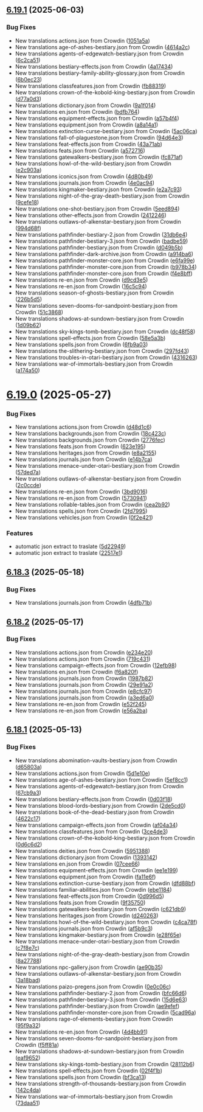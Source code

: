 ## [6.19.1](https://github.com/allnnde/pf2e-esp-translation/compare/v6.19.0...v6.19.1) (2025-06-03)


### Bug Fixes

* New translations actions.json from Crowdin ([1051a5a](https://github.com/allnnde/pf2e-esp-translation/commit/1051a5a3b7a7b6835362f3ed43ad2b5ddadf7909))
* New translations age-of-ashes-bestiary.json from Crowdin ([4614a2c](https://github.com/allnnde/pf2e-esp-translation/commit/4614a2cf69306de813ad2425279b1f762b4a4337))
* New translations agents-of-edgewatch-bestiary.json from Crowdin ([6c2ca51](https://github.com/allnnde/pf2e-esp-translation/commit/6c2ca519d66308e06e7969f0d563ff37853b6426))
* New translations bestiary-effects.json from Crowdin ([4a17434](https://github.com/allnnde/pf2e-esp-translation/commit/4a17434a7ba8bc39c7295a2ac083eaba94683e23))
* New translations bestiary-family-ability-glossary.json from Crowdin ([6b0ec23](https://github.com/allnnde/pf2e-esp-translation/commit/6b0ec23caea0feacfa54dd235dd499cc2ec36235))
* New translations classfeatures.json from Crowdin ([fb88319](https://github.com/allnnde/pf2e-esp-translation/commit/fb88319f466c3e1ca5584c2c373e9eb7a4a537bd))
* New translations crown-of-the-kobold-king-bestiary.json from Crowdin ([d77a0d3](https://github.com/allnnde/pf2e-esp-translation/commit/d77a0d33151441e26de3b934d00b7e0e76b36c2a))
* New translations dictionary.json from Crowdin ([9a1f014](https://github.com/allnnde/pf2e-esp-translation/commit/9a1f014496bec085827ecdd1773b2f2c39b3bba6))
* New translations en.json from Crowdin ([bdfb764](https://github.com/allnnde/pf2e-esp-translation/commit/bdfb76498eb0103967e2ecd5659e87fa5ac9a5ba))
* New translations equipment-effects.json from Crowdin ([a57b4f4](https://github.com/allnnde/pf2e-esp-translation/commit/a57b4f49760bee819ee7febc0f673b247290d64d))
* New translations equipment.json from Crowdin ([a8a14a1](https://github.com/allnnde/pf2e-esp-translation/commit/a8a14a14de594bd029c483898f4ff7b8e8c2228e))
* New translations extinction-curse-bestiary.json from Crowdin ([5ac06ca](https://github.com/allnnde/pf2e-esp-translation/commit/5ac06ca3fbe3cdc3c68336265d37665a11d3e983))
* New translations fall-of-plaguestone.json from Crowdin ([94d64e3](https://github.com/allnnde/pf2e-esp-translation/commit/94d64e30e906a1cc618387c9bed9a8b2032cd07a))
* New translations feat-effects.json from Crowdin ([43a71ab](https://github.com/allnnde/pf2e-esp-translation/commit/43a71abefa03e86c468e90712ddd2fbaead3956d))
* New translations feats.json from Crowdin ([a572716](https://github.com/allnnde/pf2e-esp-translation/commit/a572716da99442858cb2c51f16d915237566df98))
* New translations gatewalkers-bestiary.json from Crowdin ([fc871af](https://github.com/allnnde/pf2e-esp-translation/commit/fc871af87ae5d185be608bff7f03123d6568fa4e))
* New translations howl-of-the-wild-bestiary.json from Crowdin ([e2c903a](https://github.com/allnnde/pf2e-esp-translation/commit/e2c903a66744bce1fc4370f88568a898267b53c3))
* New translations iconics.json from Crowdin ([4d80b49](https://github.com/allnnde/pf2e-esp-translation/commit/4d80b4969a93125de761e78502140faf704adc5d))
* New translations journals.json from Crowdin ([4e0ac94](https://github.com/allnnde/pf2e-esp-translation/commit/4e0ac94ecc414b527c434652a21366dd458bca4d))
* New translations kingmaker-bestiary.json from Crowdin ([e2a7c93](https://github.com/allnnde/pf2e-esp-translation/commit/e2a7c93e2c8bb318b957d8f42fd3025c8b3155ae))
* New translations night-of-the-gray-death-bestiary.json from Crowdin ([9cefe18](https://github.com/allnnde/pf2e-esp-translation/commit/9cefe18b81281a86cf936e409c0dd99549bde05c))
* New translations one-shot-bestiary.json from Crowdin ([5eed894](https://github.com/allnnde/pf2e-esp-translation/commit/5eed894b34cdd7a22af431fa3f99d77d3371e26d))
* New translations other-effects.json from Crowdin ([2412246](https://github.com/allnnde/pf2e-esp-translation/commit/2412246a1e6f38f14b5fc4d1b5619eee0e4dbf09))
* New translations outlaws-of-alkenstar-bestiary.json from Crowdin ([994d68f](https://github.com/allnnde/pf2e-esp-translation/commit/994d68f24d1994cc6d0b5cea94b5761a7128b340))
* New translations pathfinder-bestiary-2.json from Crowdin ([31db6e4](https://github.com/allnnde/pf2e-esp-translation/commit/31db6e4cb46d5b2e32ee311deb6dcc86e9bf3876))
* New translations pathfinder-bestiary-3.json from Crowdin ([badbe59](https://github.com/allnnde/pf2e-esp-translation/commit/badbe590d0816cd469b128b941c3896ffcb5fb37))
* New translations pathfinder-bestiary.json from Crowdin ([d049b5b](https://github.com/allnnde/pf2e-esp-translation/commit/d049b5bb07705e4f8f3f6b496c03f08729c73055))
* New translations pathfinder-dark-archive.json from Crowdin ([a914ba6](https://github.com/allnnde/pf2e-esp-translation/commit/a914ba63e25d4f14b98adb4e383e8d2ab34608b6))
* New translations pathfinder-monster-core.json from Crowdin ([e6fa99e](https://github.com/allnnde/pf2e-esp-translation/commit/e6fa99e2860abd85ec5a152e732414bb8d7123ec))
* New translations pathfinder-monster-core.json from Crowdin ([b978b34](https://github.com/allnnde/pf2e-esp-translation/commit/b978b34936fe67d9fcbb7e210a525e1cb6a99802))
* New translations pathfinder-monster-core.json from Crowdin ([f4e8bff](https://github.com/allnnde/pf2e-esp-translation/commit/f4e8bff90be6c495d20834776f6dfa437721134c))
* New translations re-en.json from Crowdin ([d9cd3e5](https://github.com/allnnde/pf2e-esp-translation/commit/d9cd3e5e501fd2c3a57e9e19a9dad6bfb84d4ddf))
* New translations re-en.json from Crowdin ([16c5c94](https://github.com/allnnde/pf2e-esp-translation/commit/16c5c94455f38272109f01a495b7a656017b2a7d))
* New translations season-of-ghosts-bestiary.json from Crowdin ([226b5d5](https://github.com/allnnde/pf2e-esp-translation/commit/226b5d5bd010a86a92af1c7144328aaa6b775cf4))
* New translations seven-dooms-for-sandpoint-bestiary.json from Crowdin ([51c3868](https://github.com/allnnde/pf2e-esp-translation/commit/51c3868bd21472b28b99d35e04cc4d5f5af0acee))
* New translations shadows-at-sundown-bestiary.json from Crowdin ([1d09b62](https://github.com/allnnde/pf2e-esp-translation/commit/1d09b6203b0ee40750fc1ad40c9ecd0b0fbb8a8e))
* New translations sky-kings-tomb-bestiary.json from Crowdin ([dc48f58](https://github.com/allnnde/pf2e-esp-translation/commit/dc48f583fa67287cb51941f2b69a70f3c0e1aa16))
* New translations spell-effects.json from Crowdin ([58e5a3b](https://github.com/allnnde/pf2e-esp-translation/commit/58e5a3bdde86cd064473c8733414251d3efb4f89))
* New translations spells.json from Crowdin ([6fb9a03](https://github.com/allnnde/pf2e-esp-translation/commit/6fb9a03cf671d7e82415bb2793cce2977d6e9d95))
* New translations the-slithering-bestiary.json from Crowdin ([297fd43](https://github.com/allnnde/pf2e-esp-translation/commit/297fd434cc4014a0851da01e1d44594d7d9e24da))
* New translations troubles-in-otari-bestiary.json from Crowdin ([4316263](https://github.com/allnnde/pf2e-esp-translation/commit/43162632b3997caac18a13b147e344296335b03d))
* New translations war-of-immortals-bestiary.json from Crowdin ([a174a50](https://github.com/allnnde/pf2e-esp-translation/commit/a174a50ef6d5bce3bf5518f7f76c700f3aa67b8f))



# [6.19.0](https://github.com/allnnde/pf2e-esp-translation/compare/v6.18.3...v6.19.0) (2025-05-27)


### Bug Fixes

* New translations actions.json from Crowdin ([d48d1c6](https://github.com/allnnde/pf2e-esp-translation/commit/d48d1c69cd76091cba0dedfe3ef7c8f82a01c176))
* New translations backgrounds.json from Crowdin ([18c423c](https://github.com/allnnde/pf2e-esp-translation/commit/18c423c2b92805b9e32ce37a2d939183ffa8eb96))
* New translations backgrounds.json from Crowdin ([2776fec](https://github.com/allnnde/pf2e-esp-translation/commit/2776fec03e269ee6e5bc8a99a2e98bb006f65fff))
* New translations feats.json from Crowdin ([623e195](https://github.com/allnnde/pf2e-esp-translation/commit/623e1959ce8781d1eedb4c5fb53742eedbfe345f))
* New translations heritages.json from Crowdin ([e8a2155](https://github.com/allnnde/pf2e-esp-translation/commit/e8a21557f6f3532faa1e25cc8353f0d2781ed387))
* New translations journals.json from Crowdin ([e14b7ca](https://github.com/allnnde/pf2e-esp-translation/commit/e14b7ca189f4556eb6299a02ff5fb91879d52bed))
* New translations menace-under-otari-bestiary.json from Crowdin ([57ded7a](https://github.com/allnnde/pf2e-esp-translation/commit/57ded7aa2c8b74da8fac934d769346cdadc01cde))
* New translations outlaws-of-alkenstar-bestiary.json from Crowdin ([2c0ccde](https://github.com/allnnde/pf2e-esp-translation/commit/2c0ccde7a6326dd68d56fca6210553ead4a345de))
* New translations re-en.json from Crowdin ([3bd9016](https://github.com/allnnde/pf2e-esp-translation/commit/3bd901613d2faede5d667822c6ab165f77cb2c6b))
* New translations re-en.json from Crowdin ([5730941](https://github.com/allnnde/pf2e-esp-translation/commit/5730941b2dc2f181e2eebd938cf048221d5601b5))
* New translations rollable-tables.json from Crowdin ([cea2b92](https://github.com/allnnde/pf2e-esp-translation/commit/cea2b924dc852b17eac8fa6b1f9202784c8ff313))
* New translations spells.json from Crowdin ([2fd7995](https://github.com/allnnde/pf2e-esp-translation/commit/2fd79954b1acb4f93e2bd1675ac4c4d1ada7d806))
* New translations vehicles.json from Crowdin ([0f2e421](https://github.com/allnnde/pf2e-esp-translation/commit/0f2e421bf248aa9a85f1624b44a219216d463296))


### Features

* automatic json extract to traslate ([5d22949](https://github.com/allnnde/pf2e-esp-translation/commit/5d229497e8cfe05f4128377eec7ddf541604a07a))
* automatic json extract to traslate ([22517e1](https://github.com/allnnde/pf2e-esp-translation/commit/22517e164e05ecbf9c42e75308e840d1a88ee7cb))



## [6.18.3](https://github.com/allnnde/pf2e-esp-translation/compare/v6.18.2...v6.18.3) (2025-05-18)


### Bug Fixes

* New translations journals.json from Crowdin ([4dfb71b](https://github.com/allnnde/pf2e-esp-translation/commit/4dfb71b3f86574b4206ebd1cedaf808b53d2de94))



## [6.18.2](https://github.com/allnnde/pf2e-esp-translation/compare/v6.18.1...v6.18.2) (2025-05-17)


### Bug Fixes

* New translations actions.json from Crowdin ([e234e20](https://github.com/allnnde/pf2e-esp-translation/commit/e234e20d2bbae78a93537b84b708e838db99258d))
* New translations actions.json from Crowdin ([719c431](https://github.com/allnnde/pf2e-esp-translation/commit/719c431651bc68a4b6c3596369436188205334b0))
* New translations campaign-effects.json from Crowdin ([12efb98](https://github.com/allnnde/pf2e-esp-translation/commit/12efb984f2a6024042b3df9d529149a918e2cd8a))
* New translations en.json from Crowdin ([f6a820f](https://github.com/allnnde/pf2e-esp-translation/commit/f6a820f780dff883d380514d48313774b33541bd))
* New translations journals.json from Crowdin ([1987b82](https://github.com/allnnde/pf2e-esp-translation/commit/1987b823e7bf459a506ea0a6accdf8fe0b89cb4b))
* New translations journals.json from Crowdin ([29e91a2](https://github.com/allnnde/pf2e-esp-translation/commit/29e91a282e56ead71c0b316d1b0907e0a14af229))
* New translations journals.json from Crowdin ([e8cfc97](https://github.com/allnnde/pf2e-esp-translation/commit/e8cfc978b496f13da708c1eff874713fec138b3f))
* New translations journals.json from Crowdin ([a3ed6a0](https://github.com/allnnde/pf2e-esp-translation/commit/a3ed6a0794f8f917b08cb1f5c240c907befff81b))
* New translations re-en.json from Crowdin ([e52f245](https://github.com/allnnde/pf2e-esp-translation/commit/e52f24567e26969d275c7aa741f565a5a979ca2d))
* New translations re-en.json from Crowdin ([e56a2ba](https://github.com/allnnde/pf2e-esp-translation/commit/e56a2bac9832334acfda7c84905bc930dff9f761))



## [6.18.1](https://github.com/allnnde/pf2e-esp-translation/compare/v6.18.0...v6.18.1) (2025-05-13)


### Bug Fixes

* New translations abomination-vaults-bestiary.json from Crowdin ([d65803a](https://github.com/allnnde/pf2e-esp-translation/commit/d65803a3bb2cc505d4f1545eca655077bd9cc4c7))
* New translations actions.json from Crowdin ([5d1e10e](https://github.com/allnnde/pf2e-esp-translation/commit/5d1e10e29777f2ebb6815b23bddadf83c99410f2))
* New translations age-of-ashes-bestiary.json from Crowdin ([5ef8cc1](https://github.com/allnnde/pf2e-esp-translation/commit/5ef8cc1ec21b86bd1b5e90f1a1ade099a351b24d))
* New translations agents-of-edgewatch-bestiary.json from Crowdin ([67cb9a3](https://github.com/allnnde/pf2e-esp-translation/commit/67cb9a321a93fa0585dc1e51060e79e94dfa8554))
* New translations bestiary-effects.json from Crowdin ([0d03f18](https://github.com/allnnde/pf2e-esp-translation/commit/0d03f189923b726baf49cafa138c3a9fa1635297))
* New translations blood-lords-bestiary.json from Crowdin ([2de5cd0](https://github.com/allnnde/pf2e-esp-translation/commit/2de5cd00e15268a5537b1114efc72bcf3733936a))
* New translations book-of-the-dead-bestiary.json from Crowdin ([4622c17](https://github.com/allnnde/pf2e-esp-translation/commit/4622c172432c270e6aae3a252a4b660a3a40a156))
* New translations campaign-effects.json from Crowdin ([af04a34](https://github.com/allnnde/pf2e-esp-translation/commit/af04a34f55844be624f3c5571fcff4748857b55f))
* New translations classfeatures.json from Crowdin ([3ce4de3](https://github.com/allnnde/pf2e-esp-translation/commit/3ce4de30ef444add6806ca2e20e6506310475ca9))
* New translations crown-of-the-kobold-king-bestiary.json from Crowdin ([0d6c6d2](https://github.com/allnnde/pf2e-esp-translation/commit/0d6c6d24c0a1f1254d078328a77fe0d9fc4a7eee))
* New translations deities.json from Crowdin ([5951388](https://github.com/allnnde/pf2e-esp-translation/commit/59513888e78e6fb52e6d2ab1743fc5c8f9657821))
* New translations dictionary.json from Crowdin ([1393142](https://github.com/allnnde/pf2e-esp-translation/commit/1393142e85b253cba88ada72f340109bc296d108))
* New translations en.json from Crowdin ([07cee66](https://github.com/allnnde/pf2e-esp-translation/commit/07cee66e5969caf18de2269d398959ca29a7cf61))
* New translations equipment-effects.json from Crowdin ([ee1e199](https://github.com/allnnde/pf2e-esp-translation/commit/ee1e19966c2b2f2647c7a6a09e2e15f752f20cd2))
* New translations equipment.json from Crowdin ([fa11e6f](https://github.com/allnnde/pf2e-esp-translation/commit/fa11e6fc4b2342de71c1dfbc3a1f20adb0be2a5d))
* New translations extinction-curse-bestiary.json from Crowdin ([dfd88bf](https://github.com/allnnde/pf2e-esp-translation/commit/dfd88bf8c75ef5c3fe7ac55737e8e1f6a01692b8))
* New translations familiar-abilities.json from Crowdin ([ebe1184](https://github.com/allnnde/pf2e-esp-translation/commit/ebe118454771681d82467bffdf31a5e8046e206c))
* New translations feat-effects.json from Crowdin ([0d996d5](https://github.com/allnnde/pf2e-esp-translation/commit/0d996d5204cbd6fbfd6b19aa1c92b3c4d11665e4))
* New translations feats.json from Crowdin ([9f35750](https://github.com/allnnde/pf2e-esp-translation/commit/9f35750ff0f1ac182ac424c18011536a270353eb))
* New translations gatewalkers-bestiary.json from Crowdin ([c621db9](https://github.com/allnnde/pf2e-esp-translation/commit/c621db99a728f65f0644f66d0aa66320ce9b52fc))
* New translations heritages.json from Crowdin ([d240263](https://github.com/allnnde/pf2e-esp-translation/commit/d240263aa74af6cf476e9c5d36c06c7d17407b07))
* New translations howl-of-the-wild-bestiary.json from Crowdin ([c4ca78f](https://github.com/allnnde/pf2e-esp-translation/commit/c4ca78f3bb191fe4e58671fdf85586f9430c4f7e))
* New translations journals.json from Crowdin ([af5b9c3](https://github.com/allnnde/pf2e-esp-translation/commit/af5b9c3f101c5a8ac9b83dd7fd2d729aa24ecd07))
* New translations kingmaker-bestiary.json from Crowdin ([e28f65e](https://github.com/allnnde/pf2e-esp-translation/commit/e28f65e36d84b5445eb6e1eedff028fdfa6d3ea5))
* New translations menace-under-otari-bestiary.json from Crowdin ([c7f8e7c](https://github.com/allnnde/pf2e-esp-translation/commit/c7f8e7cef7b3a41590c565d2896619c9338007ff))
* New translations night-of-the-gray-death-bestiary.json from Crowdin ([8a27788](https://github.com/allnnde/pf2e-esp-translation/commit/8a2778878455375766a522ec15b3eec841cb357a))
* New translations npc-gallery.json from Crowdin ([ae90b35](https://github.com/allnnde/pf2e-esp-translation/commit/ae90b35b4284a9ecc0c9f7e507618e5777e04067))
* New translations outlaws-of-alkenstar-bestiary.json from Crowdin ([3a18bad](https://github.com/allnnde/pf2e-esp-translation/commit/3a18bad1aa071f8e1cedf1a06945a4cdc2677c38))
* New translations paizo-pregens.json from Crowdin ([0e0c06c](https://github.com/allnnde/pf2e-esp-translation/commit/0e0c06c5d78c7993208996f2f01147b210f33b76))
* New translations pathfinder-bestiary-2.json from Crowdin ([bfc66d6](https://github.com/allnnde/pf2e-esp-translation/commit/bfc66d6b1c1b5524adf009698f0fa0cd44719c58))
* New translations pathfinder-bestiary-3.json from Crowdin ([15d6e63](https://github.com/allnnde/pf2e-esp-translation/commit/15d6e635b6046b8391d604f7c7050bf39a24c8d6))
* New translations pathfinder-bestiary.json from Crowdin ([ae9efef](https://github.com/allnnde/pf2e-esp-translation/commit/ae9efefe1ed4964c46909c80cd5a16303647366f))
* New translations pathfinder-monster-core.json from Crowdin ([5cad96a](https://github.com/allnnde/pf2e-esp-translation/commit/5cad96a6e756433673036c6021bfa2992e1111eb))
* New translations rage-of-elements-bestiary.json from Crowdin ([95f9a32](https://github.com/allnnde/pf2e-esp-translation/commit/95f9a32ed5107b9ffbe3d355732b8a76de5a930d))
* New translations re-en.json from Crowdin ([4d4bb91](https://github.com/allnnde/pf2e-esp-translation/commit/4d4bb910418cb3da184655a97dfb53bf2146157b))
* New translations seven-dooms-for-sandpoint-bestiary.json from Crowdin ([f5ff81a](https://github.com/allnnde/pf2e-esp-translation/commit/f5ff81acef941113d15874b171991d191a1bdfb2))
* New translations shadows-at-sundown-bestiary.json from Crowdin ([eaf9652](https://github.com/allnnde/pf2e-esp-translation/commit/eaf96520f25c0cb4bcc1eafed35589c93ecd0486))
* New translations sky-kings-tomb-bestiary.json from Crowdin ([28112b6](https://github.com/allnnde/pf2e-esp-translation/commit/28112b695cb16ae5dfbb063a338228034d34c76b))
* New translations spell-effects.json from Crowdin ([02f4f1b](https://github.com/allnnde/pf2e-esp-translation/commit/02f4f1bab02fee5c16a2c298a87d0652ca432768))
* New translations spells.json from Crowdin ([bf3ca13](https://github.com/allnnde/pf2e-esp-translation/commit/bf3ca13ade3b5af7c91cde5be35d2e666a512b33))
* New translations strength-of-thousands-bestiary.json from Crowdin ([142c4da](https://github.com/allnnde/pf2e-esp-translation/commit/142c4da37505399d376e294e807c680a415eaf85))
* New translations war-of-immortals-bestiary.json from Crowdin ([73daa51](https://github.com/allnnde/pf2e-esp-translation/commit/73daa51407f93ad3041018f56919d6013233fc4a))



